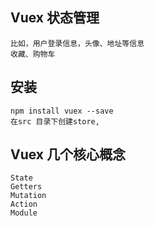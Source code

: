 ## Vuex 状态管理
    比如，用户登录信息，头像、地址等信息
    收藏、购物车
## 安装
    npm install vuex --save
    在src 目录下创建store,
## Vuex 几个核心概念
    State
    Getters
    Mutation
    Action
    Module